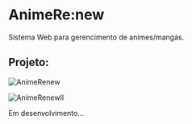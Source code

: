 # AnimeRe:new

Sistema Web para gerencimento de animes/mangás.

## Projeto:

![AnimeRenew](https://github.com/Henrry-Maximo/AnimeRenew/assets/99754637/b084fd9b-eebf-45eb-9907-777faeb61c4b)

![AnimeRenewII](https://github.com/Henrry-Maximo/AnimeRenew/assets/99754637/3891441f-cf50-4928-9b5b-da93f2bdddf6)


Em desenvolvimento...
